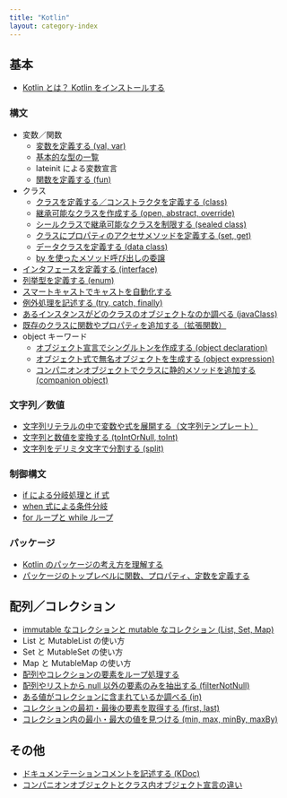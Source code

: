 ```yaml
---
title: "Kotlin"
layout: category-index
---
```


基本
----

* [Kotlin とは？ Kotlin をインストールする](basic/install.html)

### 構文

* 変数／関数
    * [変数を定義する (val, var)](basic/var.html)
    * [基本的な型の一覧](basic/types.html)
    * lateinit による変数宣言
    * [関数を定義する (fun)](basic/fun.html)
* クラス
    * [クラスを定義する／コンストラクタを定義する (class)](basic/class.html)
    * [継承可能なクラスを作成する (open, abstract, override)](basic/extend.html)
    * [シールクラスで継承可能なクラスを制限する (sealed class)](basic/sealed-class.html)
    * [クラスにプロパティのアクセサメソッドを定義する (set, get)](basic/setter-getter.html)
    * [データクラスを定義する (data class)](basic/data-class.html)
    * [by を使ったメソッド呼び出しの委譲](basic/class-delegation.html)
* [インタフェースを定義する (interface)](basic/interface.html)
* [列挙型を定義する (enum)](basic/enum.html)
* [スマートキャストでキャストを自動化する](basic/smart-cast.html)
* [例外処理を記述する (try, catch, finally)](basic/exception.html)
* [あるインスタンスがどのクラスのオブジェクトなのか調べる (javaClass)](basic/java-class.html)
* [既存のクラスに関数やプロパティを追加する（拡張関数）](basic/ext-func.html)
* object キーワード
    * [オブジェクト宣言でシングルトンを作成する (object declaration)](basic/object-declarations.html)
    * [オブジェクト式で無名オブジェクトを生成する (object expression)](basic/object-expression.html)
    * [コンパニオンオブジェクトでクラスに静的メソッドを追加する (companion object)](basic/companion-object.html)

### 文字列／数値
* [文字列リテラルの中で変数や式を展開する（文字列テンプレート）](numstr/string-template.html)
* [文字列と数値を変換する (toIntOrNull, toInt)](numstr/convert.html)
* [文字列をデリミタ文字で分割する (split)](numstr/split.html)

### 制御構文
* [if による分岐処理と if 式](basic/if.html)
* [when 式による条件分岐](basic/when.html)
* [for ループと while ループ](basic/loop.html)

### パッケージ
* [Kotlin のパッケージの考え方を理解する](package/basic.html)
* [パッケージのトップレベルに関数、プロパティ、定数を定義する](package/top-level.html)


配列／コレクション
----
* [immutable なコレクションと mutable なコレクション (List, Set, Map)](collection/immutable-and-mutable.html)
* List と MutableList の使い方
* Set と MutableSet の使い方
* Map と MutableMap の使い方
* [配列やコレクションの要素をループ処理する](collection/loop-collection.html)
* [配列やリストから null 以外の要素のみを抽出する (filterNotNull)](collection/filter-not-null.html)
* [ある値がコレクションに含まれているか調べる (in)](collection/in.html)
* [コレクションの最初・最後の要素を取得する (first, last)](collection/first-last.html)
* [コレクション内の最小・最大の値を見つける (min, max, minBy, maxBy)](collection/min-max.html)


その他
----
* [ドキュメンテーションコメントを記述する (KDoc)](misc/kdoc.html)
* [コンパニオンオブジェクトとクラス内オブジェクト宣言の違い](misc/companion-vs-declaration.html)

